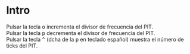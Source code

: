 # Intro

Pulsar la tecla <kbd>o</kbd> incrementa el divisor de frecuencia del PIT.  
Pulsar la tecla <kbd>p</kbd> decrementa el divisor de frecuencia del PIT.  
Pulsar la tecla <kbd>^</kbd> (dcha de la <kbd>p</kbd> en teclado español) muestra el número de ticks del PIT.
